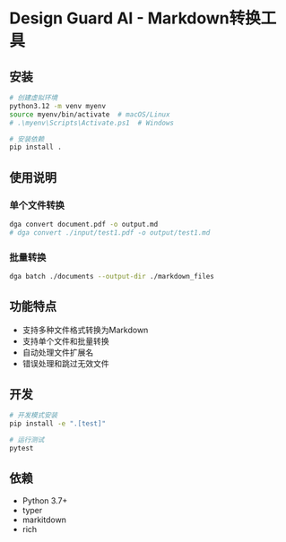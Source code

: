# Design Guard AI - Markdown转换工具

## 安装

```bash
# 创建虚拟环境
python3.12 -m venv myenv
source myenv/bin/activate  # macOS/Linux
# .\myenv\Scripts\Activate.ps1  # Windows

# 安装依赖
pip install .
```

## 使用说明

### 单个文件转换
```bash
dga convert document.pdf -o output.md
# dga convert ./input/test1.pdf -o output/test1.md
```

### 批量转换
```bash
dga batch ./documents --output-dir ./markdown_files
```

## 功能特点
- 支持多种文件格式转换为Markdown
- 支持单个文件和批量转换
- 自动处理文件扩展名
- 错误处理和跳过无效文件

## 开发
```bash
# 开发模式安装
pip install -e ".[test]"

# 运行测试
pytest
```

## 依赖
- Python 3.7+
- typer
- markitdown
- rich

